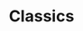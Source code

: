 ---
layout: page
title: Classics
Description: Iconic Movies
permalink: /sprints/sprint1/classics_page/
---